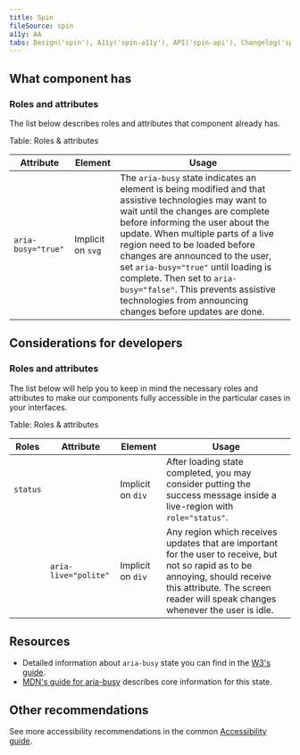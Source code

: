 ```yaml
---
title: Spin
fileSource: spin
a11y: AA
tabs: Design('spin'), A11y('spin-a11y'), API('spin-api'), Changelog('spin-changelog')
---
```


## What component has

### Roles and attributes

The list below describes roles and attributes that component already has.

Table: Roles & attributes

| Attribute          | Element           | Usage                                                                                                                                                                                                                                                                                                                                                                                                                                                              |
| ------------------ | ----------------- | ------------------------------------------------------------------------------------------------------------------------------------------------------------------------------------------------------------------------------------------------------------------------------------------------------------------------------------------------------------------------------------------------------------------------------------------------------------------ |
| `aria-busy="true"` | Implicit on `svg` | The `aria-busy` state indicates an element is being modified and that assistive technologies may want to wait until the changes are complete before informing the user about the update. When multiple parts of a live region need to be loaded before changes are announced to the user, set `aria-busy="true"` until loading is complete. Then set to `aria-busy="false"`. This prevents assistive technologies from announcing changes before updates are done. |

## Considerations for developers

### Roles and attributes

The list below will help you to keep in mind the necessary roles and attributes to make our components fully accessible in the particular cases in your interfaces.

Table: Roles & attributes

| Roles | Attribute            | Element           | Usage                                                                                                                                                                                                            |
| ---- | -------------------- | ----------------- | ---------------------------------------------------------------------------------------------------------------------------------------------------------------------------------------------------------------- |
| `status` | | Implicit on `div` | After loading state completed, you may consider putting the success message inside a live-region with `role="status"`. |
| | `aria-live="polite"` | Implicit on `div` | Any region which receives updates that are important for the user to receive, but not so rapid as to be annoying, should receive this attribute. The screen reader will speak changes whenever the user is idle. |

## Resources

- Detailed information about `aria-busy` state you can find in the [W3's guide](https://www.w3.org/TR/wai-aria-1.1/#aria-busy).
- [MDN's guide for aria-busy](https://developer.mozilla.org/en-US/docs/Web/Accessibility/ARIA/Attributes/aria-busy) describes core information for this state.

## Other recommendations

See more accessibility recommendations in the common [Accessibility guide](/core-principles/a11y/a11y).
